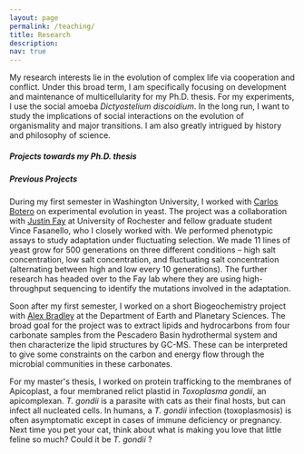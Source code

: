 ```yaml
---
layout: page
permalink: /teaching/
title: Research
description:
nav: true
---
```


My research interests lie in the evolution of complex life via cooperation and conflict. Under this broad term, I am specifically focusing on development and maintenance of multicellularity for my Ph.D. thesis. For my experiments, I use the social amoeba *Dictyostelium discoidium*. In the long run, I want to study the implications of social interactions on the evolution of organismality and major transitions. I am also greatly intrigued by history and philosophy of science.

##### **Projects towards my Ph.D. thesis**


##### **Previous Projects**

During my first semester in Washington University, I worked with [Carlos Botero](https://biology.wustl.edu/people/carlos-botero) on experimental evolution in yeast. The project was a collaboration with [Justin Fay](http://www.sas.rochester.edu/bio/people/faculty/fay_justin/index.html) at University of Rochester and fellow graduate student Vince Fasanello, who I closely worked with. We performed phenotypic assays to study adaptation under fluctuating selection. We made 11 lines of yeast grow for 500 generations on three different conditions – high salt concentration, low salt concentration, and fluctuating salt concentration (alternating between high and low every 10 generations). The further research has headed over to the Fay lab where they are using high-throughput sequencing to identify the mutations involved in the adaptation.

Soon after my first semester, I worked on a short Biogeochemistry project with [Alex Bradley](https://eps.wustl.edu/people/alexander-s-bradley) at the Department of Earth and Planetary Sciences. The broad goal for the project was to extract lipids and hydrocarbons from four carbonate samples from the Pescadero Basin hydrothermal system and then characterize the lipid structures by GC-MS. These can be interpreted to give some constraints on the carbon and energy flow through the microbial communities in these carbonates.

For my master's thesis, I worked on protein trafficking to the membranes of Apicoplast, a four membraned relict plastid in _Toxoplasma gondii_, an apicomplexan. _T. gondii_ is a parasite with cats as their final hosts, but can infect all nucleated cells. In humans, a _T. gondii_ infection (toxoplasmosis) is often asymptomatic except in cases of immune deficiency or pregnancy. Next time you pet your cat, think about what is making you love that little feline so much? Could it be _T. gondii_ ?

